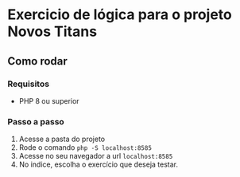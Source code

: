 # Exercicio de lógica para o projeto Novos Titans

## Como rodar

### Requisitos
- PHP 8 ou superior

### Passo a passo
1. Acesse a pasta do projeto
2. Rode o comando `php -S localhost:8585`
3. Acesse no seu navegador a url `localhost:8585`
4. No indice, escolha o exercício que deseja testar.